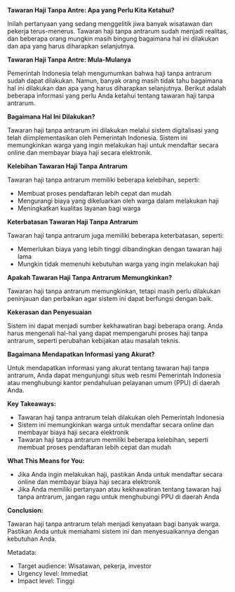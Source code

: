 **Tawaran Haji Tanpa Antre: Apa yang Perlu Kita Ketahui?**

Inilah pertanyaan yang sedang menggelitik jiwa banyak wisatawan dan pekerja terus-menerus. Tawaran haji tanpa antrarum sudah menjadi realitas, dan beberapa orang mungkin masih bingung bagaimana hal ini dilakukan dan apa yang harus diharapkan selanjutnya.

**Tawaran Haji Tanpa Antre: Mula-Mulanya**

Pemerintah Indonesia telah mengumumkan bahwa haji tanpa antrarum sudah dapat dilakukan. Namun, banyak orang masih tidak tahu bagaimana hal ini dilakukan dan apa yang harus diharapkan selanjutnya. Berikut adalah beberapa informasi yang perlu Anda ketahui tentang tawaran haji tanpa antrarum.

**Bagaimana Hal Ini Dilakukan?**

Tawaran haji tanpa antrarum ini dilakukan melalui sistem digitalisasi yang telah diimplementasikan oleh Pemerintah Indonesia. Sistem ini memungkinkan warga yang ingin melakukan haji untuk mendaftar secara online dan membayar biaya haji secara elektronik.

**Kelebihan Tawaran Haji Tanpa Antrarum**

Tawaran haji tanpa antrarum memiliki beberapa kelebihan, seperti:

*   Membuat proses pendaftaran lebih cepat dan mudah
*   Mengurangi biaya yang dikeluarkan oleh warga dalam melakukan haji
*   Meningkatkan kualitas layanan bagi warga

**Keterbatasan Tawaran Haji Tanpa Antrarum**

Tawaran haji tanpa antrarum juga memiliki beberapa keterbatasan, seperti:

*   Memerlukan biaya yang lebih tinggi dibandingkan dengan tawaran haji lama
*   Mungkin tidak memenuhi kebutuhan warga yang ingin melakukan haji

**Apakah Tawaran Haji Tanpa Antrarum Memungkinkan?**

Tawaran haji tanpa antrarum memungkinkan, tetapi masih perlu dilakukan peninjauan dan perbaikan agar sistem ini dapat berfungsi dengan baik.

**Kekerasan dan Penyesuaian**

Sistem ini dapat menjadi sumber kekhawatiran bagi beberapa orang. Anda harus mengenali hal-hal yang dapat mempengaruhi proses haji tanpa antrarum, seperti perubahan kebijakan atau masalah teknis.

**Bagaimana Mendapatkan Informasi yang Akurat?**

Untuk mendapatkan informasi yang akurat tentang tawaran haji tanpa antrarum, Anda dapat mengunjungi situs web resmi Pemerintah Indonesia atau menghubungi kantor pendahuluan pelayanan umum (PPU) di daerah Anda.

**Key Takeaways:**

*   Tawaran haji tanpa antrarum telah dilakukan oleh Pemerintah Indonesia
*   Sistem ini memungkinkan warga untuk mendaftar secara online dan membayar biaya haji secara elektronik
*   Tawaran haji tanpa antrarum memiliki beberapa kelebihan, seperti membuat proses pendaftaran lebih cepat dan mudah

**What This Means for You:**

*   Jika Anda ingin melakukan haji, pastikan Anda untuk mendaftar secara online dan membayar biaya haji secara elektronik
*   Jika Anda memiliki pertanyaan atau kekhawatiran tentang tawaran haji tanpa antrarum, jangan ragu untuk menghubungi PPU di daerah Anda

**Conclusion:**

Tawaran haji tanpa antrarum telah menjadi kenyataan bagi banyak warga. Pastikan Anda untuk memahami sistem ini dan menyesuaikannya dengan kebutuhan Anda.

Metadata:

*   Target audience: Wisatawan, pekerja, investor
*   Urgency level: Immediat
*   Impact level: Tinggi